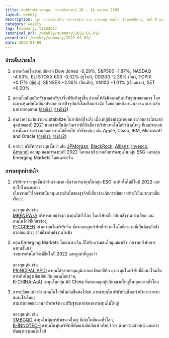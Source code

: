 ```yaml
---
title: สรุปประเด็นการลงทุน, ก่อนสัปดาห์วันที่ 10 - 14 มกราคม 2565
layout: weekly
description: สรุป ความเคลื่อนไหว ทางเศรษฐกิจ และ การลงทุน รอบโลก ในรอบสัปดาห์, วันที่ 9 มกราคม 2565
category: weekly
tag: [summary, Y2022Q1]
canonical_url: /weekly/summary/2022-01-09/
permalink: /weekly/summary/2022-01-09/
date: 2022-01-09
---
```


### ประเด็นน่าสนใจ

1. การเคลื่อนไหวรอบสัปดาห์ Dow Jones -0.29%, S&P500 -1.87%, NASDAQ -4.53%, EU STOXX 600 -0.32% (ยุโรป), CSI300 -2.39% (จีน), TOPIX +0.17% (ญี่ปุ่น), SENSEX +2.56% (อินเดีย), VN100 +1.01% (เวียดนาม), SET +0.00%

2. ดอกเบี้ยพันธบัตรรัฐบาลสหรัฐฯ เริ่มปรับตัวสูงขึ้น ส่งผลให้ดัชนีตลาดหุ้นปรับฐานพอสมควร โดยเฉพาะหุ้นเติบโตที่ผลประกอบการปัจจุบันยังไม่แข็งแกร่งนัก โดยกลุ่มพลังงาน และธนาคาร กลับมานำตลาดแทน
([อ้างอิง1](https://www.cnbc.com/2022/01/06/stock-market-futures-open-to-close-news.html), 
[อ้างอิง2](https://www.finnomena.com/the-opportunity/news-update-06-12-2022/)) 

3. คาดว่าความผันผวนจะ stabilize ในอาทิตย์ที่จะถึง เมื่อเข้าสู่ช่วงประกาศผลประกอบการไตรมาสสุดท้ายของปี 2021 นอกจากนั้นนักวิเคราะห์ก็ยังเชื่อว่าบริษัทเทคโนโลยีขนาดใหญ่ ที่ผลประกอบการมั่นคง จะสร้างผลตอบแทนได้ดีต่อไป บริษัทเด่นๆ เช่น Apple, Cisco, IBM, Microsoft and Oracle
([อ้างอิง1](https://www.cnbc.com/2022/01/07/cramers-week-ahead-odd-time-for-markets-but-earnings-matter-again.html), 
[อ้างอิง2](https://www.cnbc.com/2022/01/07/jim-cramer-says-these-5-old-tech-stocks-could-have-a-big-year-in-2022.html)) 

4. หลายๆ บริษัทการลงทุนชั้นนำ เช่น [JPMorgan](https://www.finnomena.com/finnomena-ic/fund-update-jpmorgan-outlook-2022/), [BlackRock](https://www.finnomena.com/finnomena-ic/fund-update-blackrock-outlook-2022/), [Allianz](https://www.finnomena.com/finnomena-ic/fund-update-allianz-outlook-2022/), [Invesco](https://www.finnomena.com/finnomena-ic/fund-update-invesco-outlook-2022/), [Amundi](https://www.finnomena.com/finnomena-ic/fund-update-amundi-outlook-2022/) ออกมุมมองการลงทุนปี 2022 โดยมองเชิงบวกกับการลงทุนในกลุ่ม ESG และกลุ่ม Emerging Markets โดยเฉพาะจีน



### การลงทุนน่าสนใจ

1. บริษัทการลงทุนชั้นนำจำนวนมาก เชื่อว่าการลงทุนในกลุ่ม ESG จะเติบโตได้ดีในปี 2022 และต่อไปในระยะยาว  
เนื่องจากทั่วโลกจะสนับสนุนการเติบโตของธุรกิจที่เกี่ยวข้องกับการพัฒนาอย่างยั่งยืนมากมากขึ้นเรื่อยๆ <br><br>
กองทุนเด่น เช่น  
[MRENEW-A](https://www.finnomena.com/fund/MRENEW-A) บริหารแบบเชิงรุก ลงทุนได้ทั่วโลก ในบริษัทเกี่ยวกับพลังงานทางเลือก และเทคโนโลยีที่เกี่ยวข้อง,  
[P-CGREEN](https://www.finnomena.com/fund/P-CGREEN) เน้นลงทุนในบริษัทจีน ที่ครอบคลุมบริษัทที่ทำเทคโนโลยีสะอาดที่เป็นมิตรกับสิ่งแวดล้อมต่างๆ รวมถึงรถพลังงานไฟฟ้า

2. กลุ่ม Emerging Markets โดยเฉพาะจีน ก็ได้รับความสนใจมุมมองเชิงบวกจากบริษัทการลงทุนชั้นนำ  
จากการเติบโตที่จะดีขึ้นในปี 2022 และมูลค่าที่ถูกกว่า <br><br>
กองทุนเด่น เช่น  
[PRINCIPAL APDI](https://www.finnomena.com/fund/PRINCIPAL%20APDI) ลงทุนได้ครอบคลุมภูมิภาคเอเชียแปซิฟิก มุ่งลงทุนในบริษัทที่มีแนวโน้มในการเติบโตสูงเมื่อเทียบกับ ตลาดโดยรวม,  
[K-CHINA-A(A)](https://www.finnomena.com/fund/K-CHINA-A(A)) ลงทุนในกลุ่ม All China ที่ครอบคลุมหุ้นจีนขนาดใหญ่ในทุกตลาดทั่วโลก  

3. การเปลี่ยนแปลงด้านเทคโนโลยีนั้นเกิดขึ้นต่อไปแน่ การลงทุนในบริษัทที่แข็งแกร่งยังคงสามารถสะสมได้เรื่อยๆ   
สามารถทยอยสะสม หรือรอจังหวะปรับฐานหากต้องการลงทุนไม้ใหญ่ <br><br>
กองทุนเด่น เช่น  
[TMBGQG](https://www.finnomena.com/fund/TMBGQG) ลงทุนในหุ้นบริษัทขนาดใหญ่ ที่เติบโตมั่นคงทั่วโลก,  
[B-INNOTECH](https://www.finnomena.com/fund/B-INNOTECH) ลงทุนในหุ้นบริษัทที่พัฒนาผลิตภัณฑ์ หรือบริการ ด้านความก้าวหน้าและการพัฒนาทางเทคโนโลยี  